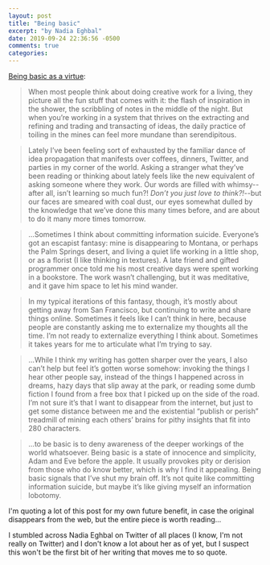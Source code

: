 ```yaml
---
layout: post
title: "Being basic"
excerpt: "by Nadia Eghbal"
date: 2019-09-24 22:36:56 -0500
comments: true
categories: 
---
```


[Being basic as a virtue](https://nadiaeghbal.com/basic):

>When most people think about doing creative work for a living, they picture all the fun stuff that comes with it: the flash of inspiration in the shower, the scribbling of notes in the middle of the night. But when you’re working in a system that thrives on the extracting and refining and trading and transacting of ideas, the daily practice of toiling in the mines can feel more mundane than serendipitous.

>Lately I’ve been feeling sort of exhausted by the familiar dance of idea propagation that manifests over coffees, dinners, Twitter, and parties in my corner of the world. Asking a stranger what they’ve been reading or thinking about lately feels like the new equivalent of asking someone where they work. Our words are filled with whimsy--after all, isn’t learning so much fun?! _Don’t you just love to think?!_--but our faces are smeared with coal dust, our eyes somewhat dulled by the knowledge that we’ve done this many times before, and are about to do it many more times tomorrow.

>...Sometimes I think about committing information suicide. Everyone’s got an escapist fantasy: mine is disappearing to Montana, or perhaps the Palm Springs desert, and living a quiet life working in a little shop, or as a florist (I like thinking in textures). A late friend and gifted programmer once told me his most creative days were spent working in a bookstore. The work wasn’t challenging, but it was meditative, and it gave him space to let his mind wander.

>In my typical iterations of this fantasy, though, it’s mostly about getting away from San Francisco, but continuing to write and share things online. Sometimes it feels like I can’t think in here, because people are constantly asking me to externalize my thoughts all the time. I’m not ready to externalize everything I think about. Sometimes it takes years for me to articulate what I’m trying to say.

>...While I think my writing has gotten sharper over the years, I also can’t help but feel it’s gotten worse somehow: invoking the things I hear other people say, instead of the things I happened across in dreams, hazy days that slip away at the park, or reading some dumb fiction I found from a free box that I picked up on the side of the road. I’m not sure it’s that I want to disappear from the internet, but just to get some distance between me and the existential “publish or perish” treadmill of mining each others’ brains for pithy insights that fit into 280 characters.

>...to be basic is to deny awareness of the deeper workings of the world whatsoever. Being basic is a state of innocence and simplicity, Adam and Eve before the apple. It usually provokes pity or derision from those who do know better, which is why I find it appealing. Being basic signals that I’ve shut my brain off. It’s not quite like committing information suicide, but maybe it’s like giving myself an information lobotomy.

I'm quoting a lot of this post for my own future benefit, in case the original disappears from the web, but the entire piece is worth reading...

I stumbled across Nadia Eghbal on Twitter of all places (I know, I'm not really on Twitter) and I don't know a lot about her as of yet, but I suspect this won't be the first bit of her writing that moves me to so quote.
